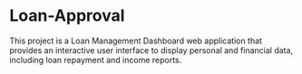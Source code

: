 # Loan-Approval
This project is a Loan Management Dashboard web application that provides an interactive user interface to display personal and financial data, including loan repayment and income reports. 
